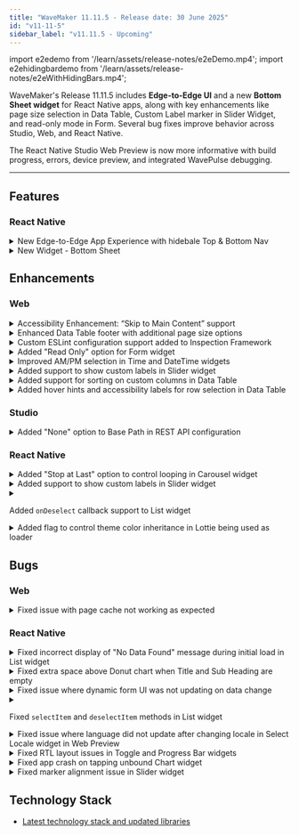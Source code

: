 ```yaml
---
title: "WaveMaker 11.11.5 - Release date: 30 June 2025"
id: "v11-11-5"
sidebar_label: "v11.11.5 - Upcoming"
---
```


import e2edemo from '/learn/assets/release-notes/e2eDemo.mp4';
import e2ehidingbardemo from '/learn/assets/release-notes/e2eWithHidingBars.mp4';

WaveMaker's Release 11.11.5 includes **Edge-to-Edge UI** and a new **Bottom Sheet widget** for React Native apps, along with key enhancements like page size selection in Data Table, Custom Label marker in Slider Widget, and read-only mode in Form. Several bug fixes improve behavior across Studio, Web, and React Native.

The React Native Studio Web Preview is now more informative with build progress, errors, device preview, and integrated WavePulse debugging.

---

## Features

### React Native

<details>
<summary>New Edge-to-Edge App Experience with hidebale Top & Bottom Nav</summary>

We’ve introduced a powerful new feature set to help you build **modern, immersive edge-to-edge mobile apps**. These capabilities are now configurable directly from Studio, providing a seamless developer experience.

#### Features Overview

#### Edge-to-Edge Apps
Enable full-screen UI experiences by extending app content beneath:
- The **Status Bar**
- The **Navigation Bar** (Android) / **Home Bar** (iOS)
- **Device-specific cutouts** like notches or camera holes

This enhances immersion and allows your app to utilize **100% of screen real estate**.

#### Auto-Hide Navbars
Automatically hides the **Navigation Bar** and **Tab Bar** when users scroll down — giving content more room to breathe. As users scroll up, these bars **reappear** with a smooth transition.

<div
  style={{
    display: 'flex',
    flexWrap: 'wrap',
    gap: 16,
    justifyContent: 'center',
  }}
>
  <div style={{ flex: '1 1 300px', maxWidth: 400 }}>
    <video style={{ width: '100%' }} controls>
      <source src={e2edemo} />
    </video>
    <p style={{ textAlign: 'center', marginTop: 8 }}>Edge-to-Edge App</p>
  </div>

  <div style={{ flex: '1 1 300px', maxWidth: 400 }}>
    <video style={{ width: '100%' }} controls>
      <source src={e2ehidingbardemo} />
    </video>
    <p style={{ textAlign: 'center', marginTop: 8 }}>
      Edge-to-Edge App with Auto Hide Top & Bottom Nav
    </p>
  </div>
</div>

#### Benefits
- More usable screen space for content
- Modern visual behavior, consistent with native apps
- Enhanced user engagement and usability

These enhancements collectively aim to bring your app experience on par with modern design guidelines seen in popular native apps.

</details>

<details>
<summary>New Widget - Bottom Sheet</summary>

A new widget **Bottom Sheet** has been added for mobile apps. It provides a panel that slides up from the bottom of the screen to present additional content or actions — without navigating away from the current screen.

**Key Features:**

- **Tap Outside to Close**: Dismisses automatically when tapping outside the panel.
- **Swipe Down to Dismiss**: Allows intuitive gesture-based closing.
- **Swipe Up to Expand**: Expands to a configured height with an upward swipe.
- **Smooth Animations**: Provides fluid open/close transitions for a seamless user experience.

Bottom sheets are ideal for use cases like filters, media controls, map detail views, and quick user actions.

![Bottom Sheet Widget](/learn/assets/release-notes/bottomSheetDemo-11-11-5.gif)

</details>

## Enhancements

### Web

<details>
<summary>Accessibility Enhancement: “Skip to Main Content” support</summary>

Added support for the **Skip to Main Content** accessibility feature.  
Users navigating via keyboard or assistive technologies can now bypass repetitive layout elements and jump directly to the main page content.

![Skip To Main Content](/learn/assets/release-notes/skipToMain-11-11-5.png)

It can be configured in Settings -> General -> `Enable Skip to Main Content`.

![Skip To Main Content Config](/learn/assets/release-notes/skipToMain-config-11-11-5.png)
</details>

<details>
<summary>Enhanced Data Table footer with additional page size options</summary>

The Data Table widget footer has been enhanced to provide users with more control over pagination:

- **Items per Page**: Displays the selected page size (e.g., "5 items per page").
- **Current Page Range**: Shows the range of visible items along with the total count (e.g., “1–5 of 10”).

![Enhanced Data Table Footer](/learn/assets/release-notes/datatable-pagination-enhancement-11-11-5.png)

To support this, two new options have been added in the **Advanced Settings** of the Data Table widget:

- **Show Page Size Selection**: Toggle to enable or disable the ability to select page size.
- **Page Size Options**: Allows custom comma-separated values (e.g., 3,7,10,20) to define the dropdown options for items per page.

![Studio Config - Page Size Options](/learn/assets/release-notes/datatable-pagination-enhancement-studio-11-11-5.png)

By default, the page size options are set to: 5,10,20,50,100.

This enhancement is supported in the following widgets:
1. Data Table
2. Cards
3. List

</details>

<details>
<summary>Custom ESLint configuration support added to Inspection Framework</summary>

The Inspection Framework now supports **custom ESLint configurations** via uploaded files, giving greater flexibility in enforcing coding standards.

#### How to Use

- Upload your custom ESLint configuration file named **`eslintrc-override.js`** to:
`src/main/webapp/resources/files`

- The file must export a valid ESLint config object using `module.exports`.

Example :
```js
const config = {
   env: {
       // e.g., browser: true, node: true
   },
   extends: [
       // e.g., "eslint:recommended"
   ],
   parserOptions: {
       // e.g., ecmaVersion: 2021
   },
   plugins: [
       // e.g., "regex"
   ],
   globals: {
       // e.g., jQuery: "readonly"
   },
   rules: {
       // e.g., "no-unused-vars": "warn"
   },
   overrides: [
       // Optional file-specific configurations
   ]
};

module.exports = config;
```
The uploaded `eslintrc-override.js` file will be merged with the WaveMaker’s default ESLint configuration. The Issues tab will reflect results based on this combined configuration.

Two copies of the combined configuration will copied to the `generated-angular-app` at below below locations:

1) `generated-angular-app/.eslintrc.js`

2) `generated-angular-app/resources/files/eslintrc-override.js`

The file at first location will be hidden in the studio file workspace.

#### Plugin Dependencies
If your ESLint config uses custom plugins, upload an `package-override.json` to the same path:
`src/main/webapp/resources/files`

Example :

```json
{
  "dependencies": {
    "eslint-plugin-regex": "1.10.0"
  }
}
```
This file will automatically be merged into the project’s default `package.json` to ensure the required plugins are installed.
</details> 

<details>
<summary>Added "Read Only" option for Form widget</summary>

A new **Read Only** property has been added to the **Form** widget. When enabled, it:

- Makes all form fields read-only
- Disables all action buttons within the form

This feature is useful for scenarios where the form should be displayed in a non-editable mode for review or approval flows.
</details>

<details>
<summary>Improved AM/PM selection in Time and DateTime widgets</summary>

The **Time** and **DateTime** widgets now support a more intuitive AM/PM selection experience.

By default, A single toggle button was used to switch between **AM** and **PM**, as shown below.

![Default AM/PM Selection](/learn/assets/release-notes/am-pm-before-11-11-5.png)

To make it more intutive we have introduced a new property: **`Show AM/PM Buttons`**.
When enabled, the widget will display **two distinct buttons** — one for **AM** and one for **PM**. Selecting one automatically deselects the other, making the selection process easier to understand and use.

![New AM/PM Selection](/learn/assets/release-notes/am-pm-after-11-11-5.png)

By default, `Show AM/PM Buttons` is **disabled** to preserve existing behavior.
</details>

<details>
<summary>Added support to show custom labels in Slider widget</summary>

The **Slider** widget now supports displaying **custom labels** instead of only numeric values. This is useful for scenarios where predefined labels are more meaningful than numbers.

It also introduces **customizable label positioning**, allowing you to display labels either **above or below** the slider.

![Slider Widget with Labels](/learn/assets/release-notes/slider-label-11-11-5.jpg)

Two new properties have been added:

- **Showmarkers**: When enabled, displays labels instead of numbers along the slider.
- **Marker Text**: Accepts custom labels.

![Slider Widget with Labels Config](/learn/assets/release-notes/slider-config-11-11-5.png)

> Note: The length of the Marker Text array must match the number of steps in the slider.

</details>

<details>
<summary>Added support for sorting on custom columns in Data Table</summary>

Enhanced the **Data Table** widget to support sorting on **custom fields**.

A new **Sort By** field has been added to the widget’s advanced settings. 
![Sort By Config](/learn/assets/release-notes/sortBy-studio-11-11-5.png)

When configured, clicking on a custom column will sort the data based on the `Sort By` field value.

Example : Here data is sorted in descending order as per `Sort By` field value of the custom column.

![Sort By Example](/learn/assets/release-notes/sortBy-de-11-11-5.png)

Clinking on it again, will toggle soting order from descending to ascending.

![Sort By Example](/learn/assets/release-notes/sortBy-as-11-11-5.png)

</details>

<details>
<summary>Added hover hints and accessibility labels for row selection in Data Table</summary>

A new **hint** feature has been added to improve usability when selecting rows in the Data Table widget. When **Multiselect** or **Radio Column** row selection is enabled, users will now see a tooltip-style hint when hovering over the checkbox or radio button for each row.

![Checkbox Hint](/learn/assets/release-notes/checkbox-hint-11-11-5.png)

To support this, four new properties have been introduced under **Advanced Settings** of the Data Table:

- If **Multiselect** is enabled:
  - **Multiselect Hint**: Text shown on hover.
  - **Multiselect Aria-label**: Accessibility label for screen readers.

- If **Radio Column** is enabled:
  - **Radio Column Hint**: Text shown on hover.
  - **Radio Column Aria-label**: Accessibility label for screen readers.

![Checkbox Hint Config](/learn/assets/release-notes/checkbox-hint-config-11-11-5.png)

</details>

### Studio

<details>
<summary>Added "None" option to Base Path in REST API configuration</summary>

Enhanced the **REST API configuration** by introducing a **"None"** option in the **Base Path** dropdown. 

This allows users to configure an API **without** automatically prefixing it with any predefined base path, offering greater flexibility.
![Rest API](/learn/assets/release-notes/rest-api-11-11-5.png)

</details>

### React Native

<details>
<summary>Added "Stop at Last" option to control looping in Carousel widget</summary>

A new property **`stopatlast`** has been added to the **Carousel** widget. When enabled, the carousel **stops at the last slide** instead of looping back to the first one.

By default, this property is disabled.
</details>

<details>
<summary>Added support to show custom labels in Slider widget</summary>

The **Slider** widget now supports displaying **custom labels** instead of only numeric values. This is useful for scenarios where predefined labels are more meaningful than numbers.

It also introduces **customizable label positioning**, allowing you to display labels either **above or below** the slider.

![Slider Widget with Labels](/learn/assets/release-notes/slider-label-11-11-5.jpg)

A new property have been added:

- **Marker Text**: Accepts custom labels.
---
`Showmarkers` must be enabled to displays labels instead of numbers along the slider.

> Note: The length of the Marker Text array must match the number of steps in the slider.

</details>

<details>
<summary>

Added `onDeselect` callback support to List widget

</summary>

**`onDeselect`** callback event has been added to the **List widget** in Studio. This callback is triggered whenever an item in the list is **deselected**, allowing developers to handle custom logic during item deselection.
</details>

<details>
<summary>Added flag to control theme color inheritance in Lottie being used as loader</summary>

By default, when a **Lottie animation** is used as loader in app, it inherits **shades of primary color** from the app’s theme.

A new flag **`inheritThemePrimary`** has been introduced to customize this behavior. To **disable** theme-based color inheritance, set the following in `wm_rn_config.json`:

```json
"preferences": {
  "appLoader": {
    "inheritThemePrimary": false
  }
}
```
This gives developers greater control over the appearance of the Lottie being used as loader.

</details>

## Bugs

### Web

<details>
<summary>Fixed issue with page cache not working as expected</summary>

Resolved a bug where enabling the **cache** property for a page did not retain the page instance during navigation. The caching behavior now works correctly.
</details>

### React Native

<details>
<summary>Fixed incorrect display of "No Data Found" message during initial load in List widget</summary>

The **List widget** showed a "No Data Found" message **while data was still loading**, which could be confusing to users. This has been corrected.

Now, a **loading animation** is shown during the initial data fetch, and the **"No Data Found"** message appears **only if** no data is returned after loading completes.
</details>

<details>
<summary>Fixed extra space above Donut chart when Title and Sub Heading are empty</summary>

Resolved an issue where the **Donut chart** reserved vertical space for the Title and Sub Heading even when they were empty, resulting in unwanted spacing above the chart.

Now, if both `title` and `subheading` are not set, no extra space is added above the chart.
</details>

<details>
<summary>Fixed issue where dynamic form UI was not updating on data change</summary>

Resolved an issue where the **dynamic Form widget** UI was not reflecting changes when its underlying data was updated, especially when used inside widgets like **List** or **Accordion**.

The form now re-renders correctly to reflect the latest data.
</details>

<details>
<summary>

Fixed `selectItem` and `deselectItem` methods in List widget

</summary>

Resolved an issue where the **`selectItem()`** and **`deselectItem()`** methods on the **List widget** were not functioning as expected. These methods now work correctly.
</details>

<details>
<summary>Fixed issue where language did not update after changing locale in Select Locale widget in Web Preview</summary>

Resolved an issue where changing the language using the **Select Locale** widget in **web preview** did not update the app language as expected. The selected language now applies correctly.
</details>

<details>
<summary>Fixed RTL layout issues in Toggle and Progress Bar widgets</summary>

Resolved layout and animation issues when the app is using a **Right-to-Left (RTL)** language:

- **Toggle Widget**: Fixed incorrect animation direction in RTL mode.
- **Progress Bar Widget**: Fixed layout misalignment when rendered in RTL mode.

Both widgets now render and behave correctly in RTL layouts.
</details>

<details>
<summary>Fixed app crash on tapping unbound Chart widget</summary>

Resolved an issue where tapping a **Chart widget** without any bound data would cause the app to crash.  
The widget now handles unbound states gracefully without triggering errors.
</details>

<details>
<summary>Fixed marker alignment issue in Slider widget</summary>

When `Showmarkers` was enabled in the **Slider** widget, the first and last markers were partially rendered outside the widget boundaries.  
This issue has been fixed, all markers now appear correctly within the slider area.
</details>

## Technology Stack

- [Latest technology stack and updated libraries](/learn/wavemaker-release-notes#technology-stack)